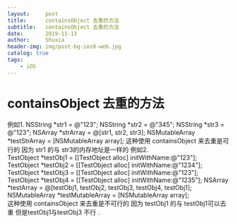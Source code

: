 ```yaml
---
layout:     post
title:      containsObject 去重的方法
subtitle:   containsObject 去重的方法
date:       2019-11-13
author:     Shuxia
header-img: img/post-bg-ios9-web.jpg
catalog: true
tags:
    - iOS
---
```


# containsObject 去重的方法
例如1.
    NSString *str1 = @"123";
    NSString *str2 = @"345";
    NSString *str3 = @"123";
    NSArray *strArray = @[str1, str2, str3];
    NSMutableArray *testStrArray = [NSMutableArray array];
    这种使用 containsObject 来去重是可行的 因为 str1 的与 str3的内存地址是一样的
 例如2.   
      TestObject *testObj1 = [[TestObject alloc] initWithName:@"123"];
      TestObject *testObj2 = [[TestObject alloc] initWithName:@"1234"];
      TestObject *testObj3 = [[TestObject alloc] initWithName:@"123"];
      TestObject *testObj4 = [[TestObject alloc] initWithName:@"1235"];
      NSArray *testArray = @[testObj1, testObj2, testObj3, testObj4, testObj1];
      NSMutableArray *testMutableArray = [NSMutableArray array];    
这种使用 containsObject 来去重是不可行的 因为 testObj1 的与 testObj1可以去重 但是testObj1与testObj3 不行 .
